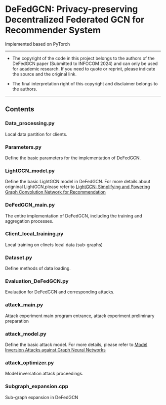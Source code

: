 # DeFedGCN: Privacy-preserving Decentralized Federated GCN for Recommender System

Implemented based on PyTorch

***
- The copyright of the code in this project belongs to the authors of the DeFedGCN paper (Submitted to INFOCOM 2024) and can only be used for academic research. If you need to quote or reprint, please indicate the source and the original link.

- The final interpretation right of this copyright and disclaimer belongs to the authors.
***

## Contents

### Data_processing.py 
Local data partition for clients.

### Parameters.py
Define the basic parameters for the implementation of DeFedGCN.

### LightGCN_model.py
Define the basic LightGCN model in DeFedGCN.
For more details about origninal LightGCN,please refer to [LightGCN: Simplifying and Powering Graph Convolution Network for Recommendation](https://dl.acm.org/doi/abs/10.1145/3397271.3401063)

### DeFedGCN_main.py 
The entire implementation of DeFedGCN, including the training and aggregation processes.

### Client_local_training.py 
Local training on clinets local data (sub-graphs)

### Dataset.py 
Define methods of data loading.

### Evaluation_DeFedGCN.py 
Evaluation for DeFedGCN and corresponding attacks.

### attack_main.py 
Attack experiment main program entrance, attack experiment preliminary preparation

### attack_model.py 
Define the basic attack model.
For more details, please refer to [Model Inversion Attacks against Graph Neural Networks](https://ieeexplore.ieee.org/abstract/document/9895303)

### attack_optimizer.py 
Model inversation attack proceedings.

### Subgraph_expansion.cpp
Sub-graph expansion in DeFedGCN






